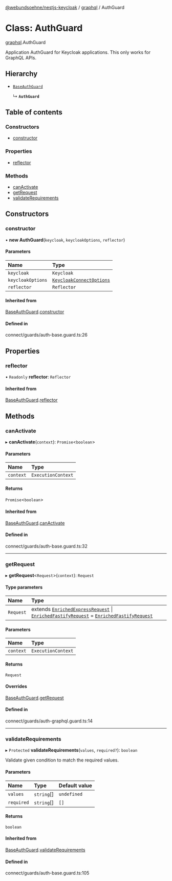 [@webundsoehne/nestjs-keycloak](../README.md) / [graphql](../modules/graphql.md) / AuthGuard

# Class: AuthGuard

[graphql](../modules/graphql.md).AuthGuard

Application AuthGuard for Keycloak applications. This only works for GraphQL APIs.

## Hierarchy

- [`BaseAuthGuard`](index.BaseAuthGuard.md)

  ↳ **`AuthGuard`**

## Table of contents

### Constructors

- [constructor](graphql.AuthGuard.md#constructor)

### Properties

- [reflector](graphql.AuthGuard.md#reflector)

### Methods

- [canActivate](graphql.AuthGuard.md#canactivate)
- [getRequest](graphql.AuthGuard.md#getrequest)
- [validateRequirements](graphql.AuthGuard.md#validaterequirements)

## Constructors

### constructor

• **new AuthGuard**(`keycloak`, `keycloakOptions`, `reflector`)

#### Parameters

| Name              | Type                                                                      |
| :---------------- | :------------------------------------------------------------------------ |
| `keycloak`        | `Keycloak`                                                                |
| `keycloakOptions` | [`KeycloakConnectOptions`](../interfaces/index.KeycloakConnectOptions.md) |
| `reflector`       | `Reflector`                                                               |

#### Inherited from

[BaseAuthGuard](index.BaseAuthGuard.md).[constructor](index.BaseAuthGuard.md#constructor)

#### Defined in

connect/guards/auth-base.guard.ts:26

## Properties

### reflector

• `Readonly` **reflector**: `Reflector`

#### Inherited from

[BaseAuthGuard](index.BaseAuthGuard.md).[reflector](index.BaseAuthGuard.md#reflector)

## Methods

### canActivate

▸ **canActivate**(`context`): `Promise`<`boolean`\>

#### Parameters

| Name      | Type               |
| :-------- | :----------------- |
| `context` | `ExecutionContext` |

#### Returns

`Promise`<`boolean`\>

#### Inherited from

[BaseAuthGuard](index.BaseAuthGuard.md).[canActivate](index.BaseAuthGuard.md#canactivate)

#### Defined in

connect/guards/auth-base.guard.ts:32

---

### getRequest

▸ **getRequest**<`Request`\>(`context`): `Request`

#### Type parameters

| Name | Type |
| :-- | :-- |
| `Request` | extends [`EnrichedExpressRequest`](../modules/index.md#enrichedexpressrequest) \| [`EnrichedFastifyRequest`](../modules/index.md#enrichedfastifyrequest) = [`EnrichedFastifyRequest`](../modules/index.md#enrichedfastifyrequest) |

#### Parameters

| Name      | Type               |
| :-------- | :----------------- |
| `context` | `ExecutionContext` |

#### Returns

`Request`

#### Overrides

[BaseAuthGuard](index.BaseAuthGuard.md).[getRequest](index.BaseAuthGuard.md#getrequest)

#### Defined in

connect/guards/auth-graphql.guard.ts:14

---

### validateRequirements

▸ `Protected` **validateRequirements**(`values`, `required?`): `boolean`

Validate given condition to match the required values.

#### Parameters

| Name       | Type       | Default value |
| :--------- | :--------- | :------------ |
| `values`   | `string`[] | `undefined`   |
| `required` | `string`[] | `[]`          |

#### Returns

`boolean`

#### Inherited from

[BaseAuthGuard](index.BaseAuthGuard.md).[validateRequirements](index.BaseAuthGuard.md#validaterequirements)

#### Defined in

connect/guards/auth-base.guard.ts:105
